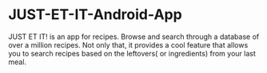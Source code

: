# JUST-ET-IT-Android-App

[logo]: https://github.com/vicky7230/JUST-ET-IT-Android-App/blob/master/graphics/banner.png

JUST ET IT! is an app for recipes. Browse and search through a database of over a million recipes. Not only that, it provides a cool feature that allows you to search recipes based on the leftovers( or ingredients) from your last meal.
